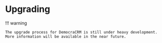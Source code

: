 # Upgrading

!!! warning

    The upgrade process for DemocraCRM is still under heavy development.
    More information will be available in the near future.